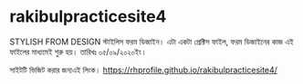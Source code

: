 # rakibulpracticesite4
STYLISH FROM DESIGN
স্টাইলিস ফরম ডিজাইন।
এটা একটা প্রেক্টিস ফাইল, ফরম ডিজাইনের কাজ এই ফাইলের মাধ্যমেই শুরু হয়।
তারিখঃ ০৫/০৯/২০২০ইং।

সাইটটি ভিজিট করার জন্যএই লিংক।
https://rhprofile.github.io/rakibulpracticesite4/
